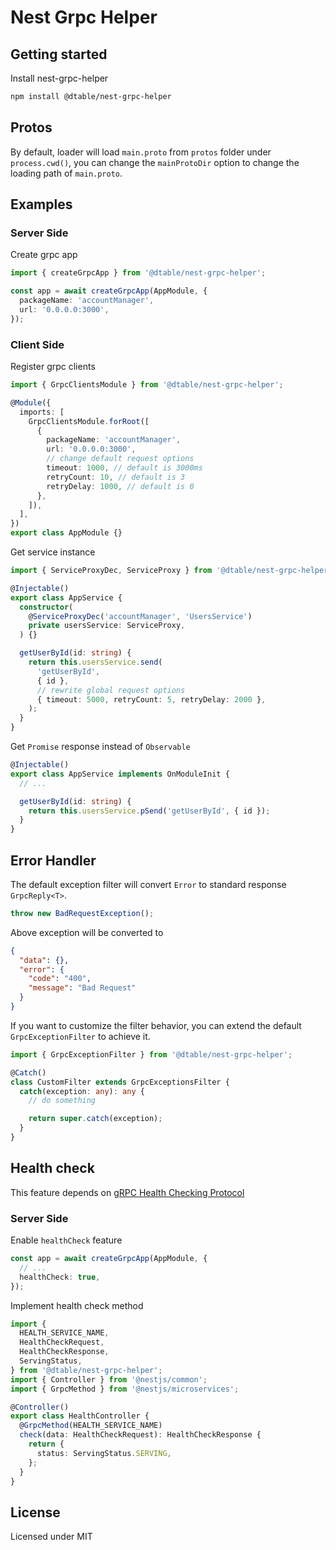 # Nest Grpc Helper

## Getting started

Install nest-grpc-helper

```bash
npm install @dtable/nest-grpc-helper
```

## Protos

By default, loader will load `main.proto` from `protos` folder under `process.cwd()`, you can change the
`mainProtoDir` option to change the loading path of `main.proto`.

## Examples

### Server Side

Create grpc app

```ts
import { createGrpcApp } from '@dtable/nest-grpc-helper';

const app = await createGrpcApp(AppModule, {
  packageName: 'accountManager',
  url: '0.0.0.0:3000',
});
```

### Client Side

Register grpc clients

```ts
import { GrpcClientsModule } from '@dtable/nest-grpc-helper';

@Module({
  imports: [
    GrpcClientsModule.forRoot([
      {
        packageName: 'accountManager',
        url: '0.0.0.0:3000',
        // change default request options
        timeout: 1000, // default is 3000ms
        retryCount: 10, // default is 3
        retryDelay: 1000, // default is 0
      },
    ]),
  ],
})
export class AppModule {}
```

Get service instance

```ts
import { ServiceProxyDec, ServiceProxy } from '@dtable/nest-grpc-helper';

@Injectable()
export class AppService {
  constructor(
    @ServiceProxyDec('accountManager', 'UsersService')
    private usersService: ServiceProxy,
  ) {}

  getUserById(id: string) {
    return this.usersService.send(
      'getUserById',
      { id },
      // rewrite global request options
      { timeout: 5000, retryCount: 5, retryDelay: 2000 },
    );
  }
}
```

Get `Promise` response instead of `Observable`

```ts
@Injectable()
export class AppService implements OnModuleInit {
  // ...

  getUserById(id: string) {
    return this.usersService.pSend('getUserById', { id });
  }
}
```

## Error Handler

The default exception filter will convert `Error` to standard response `GrpcReply<T>`.

```ts
throw new BadRequestException();
```

Above exception will be converted to

```json
{
  "data": {},
  "error": {
    "code": "400",
    "message": "Bad Request"
  }
}
```

If you want to customize the filter behavior, you can extend the default `GrpcExceptionFilter` to achieve it.

```ts
import { GrpcExceptionFilter } from '@dtable/nest-grpc-helper';

@Catch()
class CustomFilter extends GrpcExceptionsFilter {
  catch(exception: any): any {
    // do something

    return super.catch(exception);
  }
}
```

## Health check

This feature depends on [gRPC Health Checking Protocol](https://github.com/grpc/grpc/blob/master/doc/health-checking.md)

### Server Side

Enable `healthCheck` feature

```ts
const app = await createGrpcApp(AppModule, {
  // ...
  healthCheck: true,
});
```

Implement health check method

```ts
import {
  HEALTH_SERVICE_NAME,
  HealthCheckRequest,
  HealthCheckResponse,
  ServingStatus,
} from '@dtable/nest-grpc-helper';
import { Controller } from '@nestjs/common';
import { GrpcMethod } from '@nestjs/microservices';

@Controller()
export class HealthController {
  @GrpcMethod(HEALTH_SERVICE_NAME)
  check(data: HealthCheckRequest): HealthCheckResponse {
    return {
      status: ServingStatus.SERVING,
    };
  }
}
```

## License

Licensed under MIT
